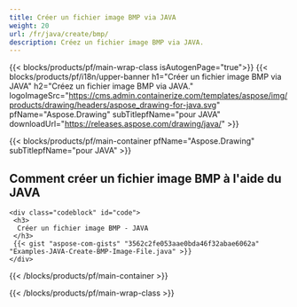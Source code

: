 ```yaml
---
title: Créer un fichier image BMP via JAVA
weight: 20
url: /fr/java/create/bmp/
description: Créez un fichier image BMP via JAVA.
---
```


{{< blocks/products/pf/main-wrap-class isAutogenPage="true">}}
{{< blocks/products/pf/i18n/upper-banner h1="Créer un fichier image BMP via JAVA" h2="Créez un fichier image BMP via JAVA." logoImageSrc="https://cms.admin.containerize.com/templates/aspose/img/products/drawing/headers/aspose_drawing-for-java.svg" pfName="Aspose.Drawing" subTitlepfName="pour JAVA" downloadUrl="https://releases.aspose.com/drawing/java/" >}}

{{< blocks/products/pf/main-container pfName="Aspose.Drawing" subTitlepfName="pour JAVA" >}}

<h2>Comment créer un fichier image BMP à l'aide du JAVA</h2>

    <div class="codeblock" id="code">
     <h3>
      Créer un fichier image BMP - JAVA
     </h3>
     {{< gist "aspose-com-gists" "3562c2fe053aae0bda46f32abae6062a" "Examples-JAVA-Create-BMP-Image-File.java" >}}
    </div>

{{< /blocks/products/pf/main-container >}}


{{< /blocks/products/pf/main-wrap-class >}}
